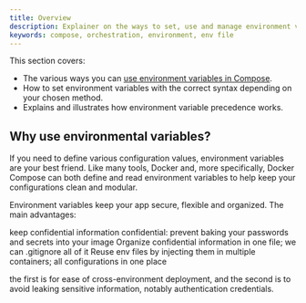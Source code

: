 ```yaml
---
title: Overview
description: Explainer on the ways to set, use and manage environment variables in Compose
keywords: compose, orchestration, environment, env file
---
```


This section covers:
- The various ways you can [use environment variables in Compose](set-environment-variables.md).
- How to set environment variables with the correct syntax depending on your chosen method.
- Explains and illustrates how environment variable precedence works. 

## Why use environmental variables?

If you need to define various configuration values, environment variables are your best friend. Like many tools, Docker and, more specifically, Docker Compose can both define and read environment variables to help keep your configurations clean and modular.

Environment variables keep your app secure, flexible and organized. The main advantages:

keep confidential information confidential: prevent baking your passwords and secrets into your image
Organize confidential information in one file; we can .gitignore all of it
Reuse env files by injecting them in multiple containers; all configurations in one place


the first is for ease of cross-environment deployment, and the second is to avoid leaking sensitive information, notably authentication credentials.
